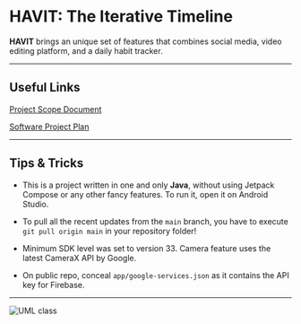 # HAVIT: The Iterative Timeline

**HAVIT** brings an unique set of features that combines social media, video editing platform, and a daily habit tracker.

---

## Useful Links

[Project Scope Document](https://lynjeong.notion.site/Scope-Statement-2fb256b59bff4f749568277d656a9580)

[Software Project Plan](https://lynjeong.notion.site/Software-Project-Plan-3a25cd6001224308a9ca8408c7de8aa2)

---

## Tips & Tricks

- This is a project written in one and only **Java**, without using Jetpack Compose or any other fancy features. To run it, open it on Android Studio.

- To pull all the recent updates from the ```main``` branch, you have to execute ```git pull origin main``` in your repository folder!

- Minimum SDK level was set to version 33. Camera feature uses the latest CameraX API by Google.

- On public repo, conceal ```app/google-services.json``` as it contains the API key for Firebase.

---

![UML class](https://user-images.githubusercontent.com/35755386/208787080-85a6a410-15bb-47c8-8af6-9ebfef9e678a.jpeg)
